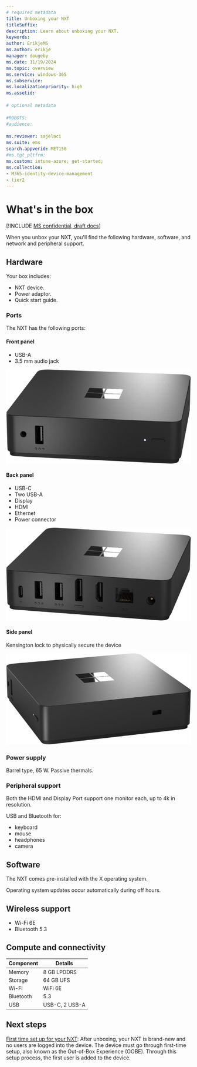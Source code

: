 ```yaml
---
# required metadata
title: Unboxing your NXT
titleSuffix:
description: Learn about unboxing your NXT.
keywords:
author: ErikjeMS  
ms.author: erikje
manager: dougeby
ms.date: 11/19/2024
ms.topic: overview
ms.service: windows-365
ms.subservice:
ms.localizationpriority: high
ms.assetid: 

# optional metadata

#ROBOTS:
#audience:

ms.reviewer: sajelaci
ms.suite: ems
search.appverid: MET150
#ms.tgt_pltfrm:
ms.custom: intune-azure; get-started;
ms.collection:
- M365-identity-device-management
- tier2
---
```


# What's in the box

[!INCLUDE [MS confidential, draft docs](../includes/draft-doc.md)]

When you unbox your NXT, you'll find the following hardware, software, and network and peripheral support.

## Hardware

Your box includes:

- NXT device.
- Power adaptor.
- Quick start guide.

### Ports

The NXT has the following ports:

#### Front panel

- USB-A
- 3.5 mm audio jack

![Image of the NXT device front.](media/overview/device-front.png)

#### Back panel

- USB-C
- Two USB-A
- Display
- HDMI
- Ethernet
- Power connector 

![Image of the NXT device back.](media/whats-in-the-box/device-back.png)

#### Side panel

Kensington lock to physically secure the device

![Image of the NXT side back.](media/whats-in-the-box/device-side.png)

### Power supply

Barrel type, 65 W. Passive thermals.

### Peripheral support

Both the HDMI and Display Port support one monitor each, up to 4k in resolution.

USB and Bluetooth for:

- keyboard
- mouse
- headphones
- camera

## Software

The NXT comes pre-installed with the X operating system.

Operating system updates occur automatically during off hours.

## Wireless support

- Wi-Fi 6E
- Bluetooth 5.3

## Compute and connectivity

| Component | Details |
| --- | --- |
| Memory | 8 GB LPDDRS |
| Storage | 64 GB UFS |
| Wi-Fi | WiFi 6E |
| Bluetooth | 5.3 |
| USB | USB-C, 2 USB-A |

<!-- ########################## -->
## Next steps

[First time set up for your NXT](setup.md): After unboxing, your NXT is brand-new and no users are logged into the device. The device must go through first-time setup, also known as the Out-of-Box Experience (OOBE). Through this setup process, the first user is added to the device.
